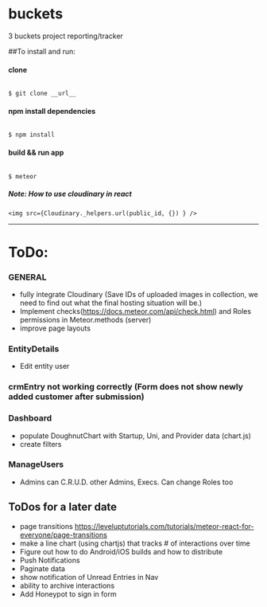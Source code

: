 # buckets
3 buckets project reporting/tracker

##To install and run:

#### clone
<code>
$ git clone __url__
</code>

#### npm install dependencies
<code>
$ npm install
</code>

#### build && run app
<code>
$ meteor
</code>

##### Note: How to use cloudinary in react
`<img src={Cloudinary._helpers.url(public_id, {}) } />`

---

# ToDo:

### GENERAL
* fully integrate Cloudinary (Save IDs of uploaded images in collection, we need to find out what the final hosting situation will be.)
* Implement checks(https://docs.meteor.com/api/check.html) and Roles permissions in Meteor.methods (server)
* improve page layouts

### EntityDetails
* Edit entity user

### crmEntry not working correctly (Form does not show newly added customer after submission)

### Dashboard
* populate DoughnutChart with Startup, Uni, and Provider data (chart.js)
* create filters

### ManageUsers
* Admins can C.R.U.D. other Admins, Execs. Can change Roles too

## ToDos for a later date
* page transitions https://leveluptutorials.com/tutorials/meteor-react-for-everyone/page-transitions
* make a line chart (using chartjs) that tracks # of interactions over time
* Figure out how to do Android/iOS builds and how to distribute
* Push Notifications
* Paginate data
* show notification of Unread Entries in Nav
* ability to archive interactions
* Add Honeypot to sign in form
